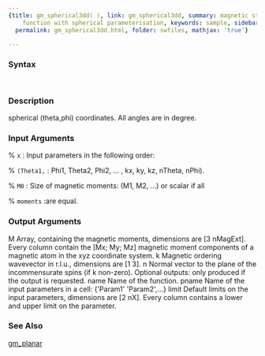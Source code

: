 ```yaml
---
{title: gm_spherical3dd( ), link: gm_spherical3dd, summary: magnetic structure constraint
    function with spherical parameterisation, keywords: sample, sidebar: sw_sidebar,
  permalink: gm_spherical3dd.html, folder: swfiles, mathjax: 'true'}

---
```


### Syntax

` `

### Description

spherical (theta,phi) coordinates. All angles are in degree.
 

### Input Arguments

% `x`
:  Input parameters in the following order:

% `(Theta1,`
: Phi1, Theta2, Phi2, ... , kx, ky, kz, nTheta, nPhi).

% `M0`
:  Size of magnetic moments: (M1, M2, ...) or scalar if all

% `moments`
:are equal.

### Output Arguments

M         Array, containing the magnetic moments, dimensions are
[3 nMagExt]. Every column contain the [Mx; My; Mz] magnetic
moment components of a magnetic atom in the xyz coordinate
system.
k         Magnetic ordering wavevector in r.l.u., dimensions are [1 3].
n         Normal vector to the plane of the incommensurate spins (if k
non-zero).
Optional outputs:
only produced if the output is requested.
name      Name of the function.
pname     Name of the input parameters in a cell: {'Param1' 'Param2',...}
limit     Default limits on the input parameters, dimensions are [2 nX].
Every column contains a lower and upper limit on the parameter.

### See Also

[gm_planar](gm_planar.html)

